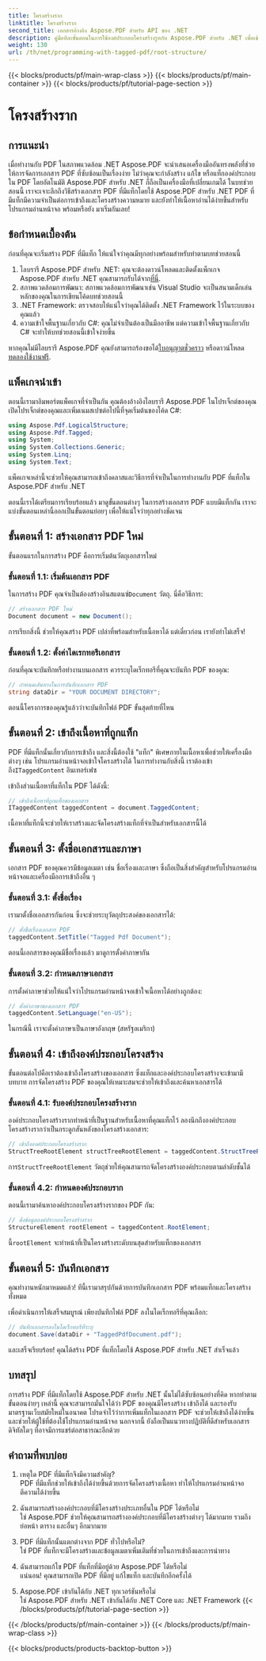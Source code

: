 ```yaml
---
title: โครงสร้างราก
linktitle: โครงสร้างราก
second_title: เอกสารอ้างอิง Aspose.PDF สำหรับ API ของ .NET
description: คู่มือทีละขั้นตอนในการใช้องค์ประกอบโครงสร้างรูทกับ Aspose.PDF สำหรับ .NET เพื่อเข้าถึงรูทและวัตถุ StructTreeRoot ของเอกสาร PDF
weight: 130
url: /th/net/programming-with-tagged-pdf/root-structure/
---
```


{{< blocks/products/pf/main-wrap-class >}}
{{< blocks/products/pf/main-container >}}
{{< blocks/products/pf/tutorial-page-section >}}

# โครงสร้างราก

## การแนะนำ

เมื่อทำงานกับ PDF ในสภาพแวดล้อม .NET Aspose.PDF จะนำเสนอเครื่องมืออันทรงพลังที่ช่วยให้การจัดการเอกสาร PDF ที่ซับซ้อนเป็นเรื่องง่าย ไม่ว่าคุณจะกำลังสร้าง แก้ไข หรือแท็กองค์ประกอบใน PDF โดยอัตโนมัติ Aspose.PDF สำหรับ .NET ก็ถือเป็นเครื่องมือที่เปลี่ยนเกมได้ ในบทช่วยสอนนี้ เราจะเจาะลึกถึงวิธีสร้างเอกสาร PDF ที่มีแท็กโดยใช้ Aspose.PDF สำหรับ .NET PDF ที่มีแท็กมีความจำเป็นต่อการเข้าถึงและโครงสร้างความหมาย และยังทำให้เนื้อหาอ่านได้ง่ายขึ้นสำหรับโปรแกรมอ่านหน้าจอ พร้อมหรือยัง มาเริ่มกันเลย!

## ข้อกำหนดเบื้องต้น

ก่อนที่คุณจะเริ่มสร้าง PDF ที่มีแท็ก ให้แน่ใจว่าคุณมีทุกอย่างพร้อมสำหรับทำตามบทช่วยสอนนี้

1.  ไลบรารี Aspose.PDF สำหรับ .NET: คุณจะต้องดาวน์โหลดและติดตั้งแพ็กเกจ Aspose.PDF สำหรับ .NET คุณสามารถรับได้จาก[ที่นี่](https://releases.aspose.com/pdf/net/).
2. สภาพแวดล้อมการพัฒนา: สภาพแวดล้อมการพัฒนาเช่น Visual Studio จะเป็นสนามเด็กเล่นหลักของคุณในการเขียนโค้ดบทช่วยสอนนี้
3. .NET Framework: ตรวจสอบให้แน่ใจว่าคุณได้ติดตั้ง .NET Framework ไว้ในระบบของคุณแล้ว
4. ความเข้าใจพื้นฐานเกี่ยวกับ C#: คุณไม่จำเป็นต้องเป็นมืออาชีพ แต่ความเข้าใจพื้นฐานเกี่ยวกับ C# จะทำให้บทช่วยสอนนี้เข้าใจง่ายขึ้น

 หากคุณไม่มีไลบรารี Aspose.PDF คุณยังสามารถร้องขอได้[ใบอนุญาตชั่วคราว](https://purchase.aspose.com/temporary-license/) หรือดาวน์โหลด[ทดลองใช้งานฟรี](https://releases.aspose.com/).

## แพ็คเกจนำเข้า

ตอนนี้เรามาอิมพอร์ตแพ็คเกจที่จำเป็นกัน คุณต้องอ้างอิงไลบรารี Aspose.PDF ในโปรเจ็กต์ของคุณ เปิดโปรเจ็กต์ของคุณและเพิ่มเนมสเปซต่อไปนี้ที่จุดเริ่มต้นของโค้ด C#:

```csharp
using Aspose.Pdf.LogicalStructure;
using Aspose.Pdf.Tagged;
using System;
using System.Collections.Generic;
using System.Linq;
using System.Text;
```

แพ็คเกจเหล่านี้จะช่วยให้คุณสามารถเข้าถึงคลาสและวิธีการที่จำเป็นในการทำงานกับ PDF ที่แท็กใน Aspose.PDF สำหรับ .NET

ตอนนี้เราได้เตรียมการเรียบร้อยแล้ว มาดูขั้นตอนต่างๆ ในการสร้างเอกสาร PDF แบบมีแท็กกัน เราจะแบ่งขั้นตอนเหล่านี้ออกเป็นขั้นตอนย่อยๆ เพื่อให้แน่ใจว่าทุกอย่างชัดเจน

## ขั้นตอนที่ 1: สร้างเอกสาร PDF ใหม่

ขั้นตอนแรกในการสร้าง PDF คือการเริ่มต้นวัตถุเอกสารใหม่

### ขั้นตอนที่ 1.1: เริ่มต้นเอกสาร PDF
 ในการสร้าง PDF คุณจำเป็นต้องสร้างอินสแตนซ์`Document` วัตถุ. นี่คือวิธีการ:

```csharp
// สร้างเอกสาร PDF ใหม่
Document document = new Document();
```

การเรียกสิ่งนี้ ช่วยให้คุณสร้าง PDF เปล่าที่พร้อมสำหรับเนื้อหาได้ แต่เดี๋ยวก่อน เรายังทำไม่เสร็จ!

### ขั้นตอนที่ 1.2: ตั้งค่าไดเรกทอรีเอกสาร
ก่อนที่คุณจะบันทึกหรือทำงานบนเอกสาร ควรระบุไดเร็กทอรีที่คุณจะบันทึก PDF ของคุณ:

```csharp
// กำหนดเส้นทางในการบันทึกเอกสาร PDF
string dataDir = "YOUR DOCUMENT DIRECTORY";
```

ตอนนี้โครงการของคุณรู้แล้วว่าจะบันทึกไฟล์ PDF ขั้นสุดท้ายที่ไหน

## ขั้นตอนที่ 2: เข้าถึงเนื้อหาที่ถูกแท็ก

 PDF ที่มีแท็กนั้นเกี่ยวกับการเข้าถึง และสิ่งนี้ต้องใช้ "แท็ก" พิเศษภายในเนื้อหาเพื่อช่วยให้เครื่องมือต่างๆ เช่น โปรแกรมอ่านหน้าจอเข้าใจโครงสร้างได้ ในการทำงานกับสิ่งนี้ เราต้องเข้าถึง`ITaggedContent` อินเทอร์เฟซ

เข้าถึงส่วนเนื้อหาที่แท็กใน PDF ได้ดังนี้:

```csharp
// เข้าถึงเนื้อหาที่ถูกแท็กของเอกสาร
ITaggedContent taggedContent = document.TaggedContent;
```

เนื้อหาที่แท็กนี้จะช่วยให้เราสร้างและจัดโครงสร้างแท็กที่จำเป็นสำหรับเอกสารนี้ได้

## ขั้นตอนที่ 3: ตั้งชื่อเอกสารและภาษา

เอกสาร PDF ของคุณควรมีข้อมูลเมตา เช่น ชื่อเรื่องและภาษา ซึ่งถือเป็นสิ่งสำคัญสำหรับโปรแกรมอ่านหน้าจอและเครื่องมือการเข้าถึงอื่น ๆ

### ขั้นตอนที่ 3.1: ตั้งชื่อเรื่อง
เรามาตั้งชื่อเอกสารกันก่อน ซึ่งจะช่วยระบุวัตถุประสงค์ของเอกสารได้:

```csharp
// ตั้งชื่อเรื่องเอกสาร PDF
taggedContent.SetTitle("Tagged Pdf Document");
```

ตอนนี้เอกสารของคุณมีชื่อเรื่องแล้ว มาดูการตั้งค่าภาษากัน

### ขั้นตอนที่ 3.2: กำหนดภาษาเอกสาร
การตั้งค่าภาษาช่วยให้แน่ใจว่าโปรแกรมอ่านหน้าจอเข้าใจเนื้อหาได้อย่างถูกต้อง:

```csharp
// ตั้งค่าภาษาของเอกสาร PDF
taggedContent.SetLanguage("en-US");
```

ในกรณีนี้ เราจะตั้งค่าภาษาเป็นภาษาอังกฤษ (สหรัฐอเมริกา)

## ขั้นตอนที่ 4: เข้าถึงองค์ประกอบโครงสร้าง

ขั้นตอนต่อไปคือเราต้องเข้าถึงโครงสร้างของเอกสาร ซึ่งแท็กและองค์ประกอบโครงสร้างจะเข้ามามีบทบาท การจัดโครงสร้าง PDF ของคุณให้เหมาะสมจะช่วยให้เข้าถึงและค้นหาเอกสารได้

### ขั้นตอนที่ 4.1: รับองค์ประกอบโครงสร้างราก
องค์ประกอบโครงสร้างรากทำหน้าที่เป็นฐานสำหรับเนื้อหาที่คุณแท็กไว้ ลองนึกถึงองค์ประกอบโครงสร้างรากว่าเป็นกระดูกสันหลังของโครงสร้างเอกสาร:

```csharp
// เข้าถึงองค์ประกอบโครงสร้างราก
StructTreeRootElement structTreeRootElement = taggedContent.StructTreeRootElement;
```

 การ`StructTreeRootElement` วัตถุช่วยให้คุณสามารถจัดโครงสร้างองค์ประกอบตามลำดับชั้นได้

### ขั้นตอนที่ 4.2: กำหนดองค์ประกอบราก
ตอนนี้เรามาค้นหาองค์ประกอบโครงสร้างรากของ PDF กัน:

```csharp
// ดึงข้อมูลองค์ประกอบโครงสร้างราก
StructureElement rootElement = taggedContent.RootElement;
```

 นี้`rootElement` จะทำหน้าที่เป็นโครงสร้างระดับบนสุดสำหรับแท็กของเอกสาร

## ขั้นตอนที่ 5: บันทึกเอกสาร

คุณทำงานหนักมาหมดแล้ว! ทีนี้เรามาสรุปกันด้วยการบันทึกเอกสาร PDF พร้อมแท็กและโครงสร้างทั้งหมด

เพื่อดำเนินการให้เสร็จสมบูรณ์ เพียงบันทึกไฟล์ PDF ลงในไดเร็กทอรีที่คุณเลือก:

```csharp
// บันทึกเอกสารลงในไดเร็กทอรีที่ระบุ
document.Save(dataDir + "TaggedPdfDocument.pdf");
```

และเสร็จเรียบร้อย! คุณได้สร้าง PDF ที่แท็กโดยใช้ Aspose.PDF สำหรับ .NET สำเร็จแล้ว 

## บทสรุป

การสร้าง PDF ที่มีแท็กโดยใช้ Aspose.PDF สำหรับ .NET นั้นไม่ได้ซับซ้อนอย่างที่คิด หากทำตามขั้นตอนง่ายๆ เหล่านี้ คุณจะสามารถมั่นใจได้ว่า PDF ของคุณมีโครงสร้าง เข้าถึงได้ และรองรับมาตรฐานเว็บสมัยใหม่ในอนาคต โปรดจำไว้ว่าการเพิ่มแท็กในเอกสาร PDF จะช่วยให้เข้าถึงได้ง่ายขึ้นและช่วยให้ผู้ใช้ที่ต้องใช้โปรแกรมอ่านหน้าจอ นอกจากนี้ ยังถือเป็นแนวทางปฏิบัติที่ดีสำหรับเอกสารดิจิทัลใดๆ ที่อาจมีการแชร์ต่อสาธารณะอีกด้วย

## คำถามที่พบบ่อย

1. เหตุใด PDF ที่มีแท็กจึงมีความสำคัญ?  
   PDF ที่มีแท็กช่วยให้เข้าถึงได้ง่ายขึ้นด้วยการจัดโครงสร้างเนื้อหา ทำให้โปรแกรมอ่านหน้าจอตีความได้ง่ายขึ้น

2. ฉันสามารถสร้างองค์ประกอบที่มีโครงสร้างประเภทอื่นใน PDF ได้หรือไม่  
   ใช่ Aspose.PDF ช่วยให้คุณสามารถสร้างองค์ประกอบที่มีโครงสร้างต่างๆ ได้มากมาย รวมถึงย่อหน้า ตาราง และอื่นๆ อีกมากมาย

3. PDF ที่มีแท็กนั้นแตกต่างจาก PDF ทั่วไปหรือไม่?  
   ใช่ PDF ที่แท็กจะมีโครงสร้างและข้อมูลเมตาเพิ่มเติมที่ช่วยในการเข้าถึงและการนำทาง

4. ฉันสามารถแก้ไข PDF ที่แท็กที่มีอยู่ด้วย Aspose.PDF ได้หรือไม่  
   แน่นอน! คุณสามารถเปิด PDF ที่มีอยู่ แก้ไขแท็ก และบันทึกอีกครั้งได้

5. Aspose.PDF เข้ากันได้กับ .NET ทุกเวอร์ชันหรือไม่  
   ใช่ Aspose.PDF สำหรับ .NET เข้ากันได้กับ .NET Core และ .NET Framework
{{< /blocks/products/pf/tutorial-page-section >}}

{{< /blocks/products/pf/main-container >}}
{{< /blocks/products/pf/main-wrap-class >}}

{{< blocks/products/products-backtop-button >}}
